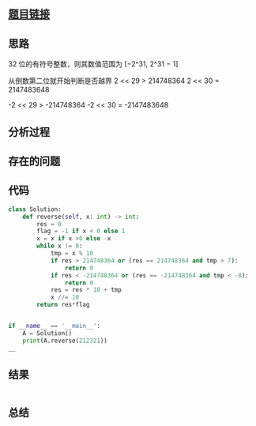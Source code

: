 [//]: # (@Author  : xu.junpeng)
[//]: # (@Time    : 2020/10/7 9:21 上午)
## [题目链接](https://leetcode-cn.com/problems/reverse-integer/)

## 思路
 32 位的有符号整数，则其数值范围为 [−2^31,  2^31 − 1]
 
从倒数第二位就开始判断是否越界
2 << 29 > 214748364
2 << 30 = 2147483648

-2 << 29 > -214748364
-2 << 30 = -2147483648

## 分析过程

## 存在的问题

## 代码
```python
class Solution:
    def reverse(self, x: int) -> int:
        res = 0
        flag = -1 if x < 0 else 1
        x = x if x >0 else -x
        while x != 0:
            tmp = x % 10
            if res > 214748364 or (res == 214748364 and tmp > 7):
                return 0
            if res < -214748364 or (res == -214748364 and tmp < -8):
                return 0
            res = res * 10 + tmp
            x //= 10
        return res*flag


if __name__ == '__main__':
    A = Solution()
    print(A.reverse(212321))
__
```

## 结果
```

```
## 总结
